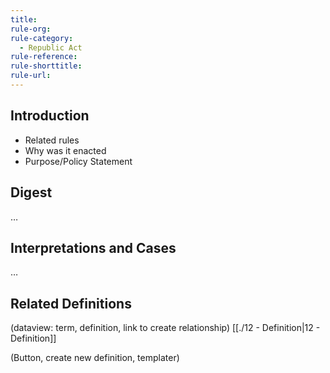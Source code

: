 ```yaml
---
title: 
rule-org: 
rule-category:
  - Republic Act
rule-reference: 
rule-shorttitle: 
rule-url: 
---
```

## Introduction
- Related rules
- Why was it enacted
- Purpose/Policy Statement

## Digest
…

## Interpretations and Cases
…

## Related Definitions
(dataview: term, definition, link to create relationship)
[[./12 - Definition|12 - Definition]]

(Button, create new definition, templater)
